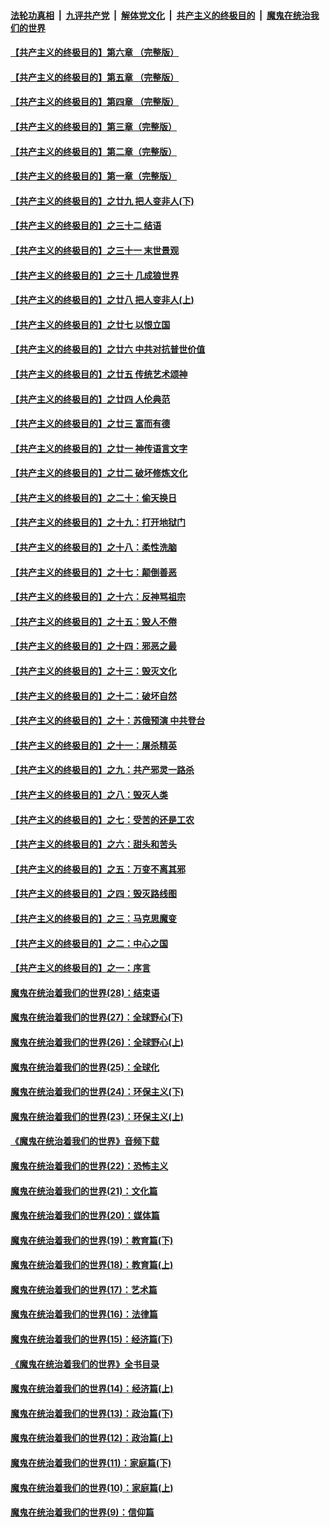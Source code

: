 

####  [法轮功真相](../../../../basic/blob/master/README.md?t=07101702) &nbsp;|&nbsp; [九评共产党](../../../../9ping.md/blob/master/README.md?t=07101702) &nbsp;|&nbsp; [解体党文化](../../../../jtdwh.md/blob/master/README.md?t=07101702)  &nbsp;|&nbsp; [共产主义的终极目的](../../../../gczydzjmd.md/blob/master/README.md?t=07101702) &nbsp;|&nbsp; [魔鬼在统治我们的世界](../../../../mgztzwmdsj.md/blob/master/README.md?t=07101702) 

#### [【共产主义的终极目的】第六章 （完整版）](../pages/nsc422/n11428913.md?t=07101702) 

#### [【共产主义的终极目的】第五章 （完整版）](../pages/nsc422/n11428912.md?t=07101702) 

#### [【共产主义的终极目的】第四章 （完整版）](../pages/nsc422/n11428907.md?t=07101702) 

#### [【共产主义的终极目的】第三章（完整版）](../pages/nsc422/n11428848.md?t=07101702) 

#### [【共产主义的终极目的】第二章（完整版）](../pages/nsc422/n11428831.md?t=07101702) 

#### [【共产主义的终极目的】第一章（完整版）](../pages/nsc422/n11417651.md?t=07101702) 

#### [【共产主义的终极目的】之廿九 把人变非人(下)](../pages/nsc422/n11344140.md?t=07101702) 

#### [【共产主义的终极目的】之三十二 结语](../pages/nsc422/n11360535.md?t=07101702) 

#### [【共产主义的终极目的】之三十一 末世景观](../pages/nsc422/n11351129.md?t=07101702) 

#### [【共产主义的终极目的】之三十 几成狼世界](../pages/nsc422/n11348280.md?t=07101702) 

#### [【共产主义的终极目的】之廿八 把人变非人(上)](../pages/nsc422/n11340492.md?t=07101702) 

#### [【共产主义的终极目的】之廿七 以恨立国](../pages/nsc422/n11336944.md?t=07101702) 

#### [【共产主义的终极目的】之廿六 中共对抗普世价值](../pages/nsc422/n11324785.md?t=07101702) 

#### [【共产主义的终极目的】之廿五 传统艺术颂神](../pages/nsc422/n11296396.md?t=07101702) 

#### [【共产主义的终极目的】之廿四 人伦典范](../pages/nsc422/n11296397.md?t=07101702) 

#### [【共产主义的终极目的】之廿三 富而有德](../pages/nsc422/n11283598.md?t=07101702) 

#### [【共产主义的终极目的】之廿一 神传语言文字](../pages/nsc422/n11263265.md?t=07101702) 

#### [【共产主义的终极目的】之廿二 破坏修炼文化](../pages/nsc422/n11245728.md?t=07101702) 

#### [【共产主义的终极目的】之二十：偷天换日](../pages/nsc422/n11238846.md?t=07101702) 

#### [【共产主义的终极目的】之十九：打开地狱门](../pages/nsc422/n11206376.md?t=07101702) 

#### [【共产主义的终极目的】之十八：柔性洗脑](../pages/nsc422/n11199994.md?t=07101702) 

#### [【共产主义的终极目的】之十七：颠倒善恶](../pages/nsc422/n11179782.md?t=07101702) 

#### [【共产主义的终极目的】之十六：反神骂祖宗](../pages/nsc422/n11166798.md?t=07101702) 

#### [【共产主义的终极目的】之十五：毁人不倦](../pages/nsc422/n11166792.md?t=07101702) 

#### [【共产主义的终极目的】之十四：邪恶之最](../pages/nsc422/n11150249.md?t=07101702) 

#### [【共产主义的终极目的】之十三：毁灭文化](../pages/nsc422/n11135227.md?t=07101702) 

#### [【共产主义的终极目的】之十二：破坏自然](../pages/nsc422/n11135214.md?t=07101702) 

#### [【共产主义的终极目的】之十：苏俄预演 中共登台](../pages/nsc422/n11118424.md?t=07101702) 

#### [【共产主义的终极目的】之十一：屠杀精英](../pages/nsc422/n11118442.md?t=07101702) 

#### [【共产主义的终极目的】之九：共产邪灵一路杀](../pages/nsc422/n11114139.md?t=07101702) 

#### [【共产主义的终极目的】之八：毁灭人类](../pages/nsc422/n11108503.md?t=07101702) 

#### [【共产主义的终极目的】之七：受苦的还是工农](../pages/nsc422/n11101809.md?t=07101702) 

#### [【共产主义的终极目的】之六：甜头和苦头](../pages/nsc422/n11096971.md?t=07101702) 

#### [【共产主义的终极目的】之五：万变不离其邪](../pages/nsc422/n11091285.md?t=07101702) 

#### [【共产主义的终极目的】之四：毁灭路线图](../pages/nsc422/n11086284.md?t=07101702) 

#### [【共产主义的终极目的】之三：马克思魔变](../pages/nsc422/n11061941.md?t=07101702) 

#### [【共产主义的终极目的】之二：中心之国](../pages/nsc422/n11047728.md?t=07101702) 

#### [【共产主义的终极目的】之一：序言](../pages/nsc422/n11086077.md?t=07101702) 

#### [魔鬼在统治着我们的世界(28)：结束语](../pages/nsc422/n10936246.md?t=07101702) 

#### [魔鬼在统治着我们的世界(27)：全球野心(下)](../pages/nsc422/n10928319.md?t=07101702) 

#### [魔鬼在统治着我们的世界(26)：全球野心(上)](../pages/nsc422/n10900318.md?t=07101702) 

#### [魔鬼在统治着我们的世界(25)：全球化](../pages/nsc422/n10788205.md?t=07101702) 

#### [魔鬼在统治着我们的世界(24)：环保主义(下)](../pages/nsc422/n10695307.md?t=07101702) 

#### [魔鬼在统治着我们的世界(23)：环保主义(上)](../pages/nsc422/n10688613.md?t=07101702) 

#### [《魔鬼在统治着我们的世界》音频下载](../pages/nsc422/n10635553.md?t=07101702) 

#### [魔鬼在统治着我们的世界(22)：恐怖主义](../pages/nsc422/n10614727.md?t=07101702) 

#### [魔鬼在统治着我们的世界(21)：文化篇](../pages/nsc422/n10597706.md?t=07101702) 

#### [魔鬼在统治着我们的世界(20)：媒体篇](../pages/nsc422/n10586579.md?t=07101702) 

#### [魔鬼在统治着我们的世界(19)：教育篇(下)](../pages/nsc422/n10564808.md?t=07101702) 

#### [魔鬼在统治着我们的世界(18)：教育篇(上)](../pages/nsc422/n10526970.md?t=07101702) 

#### [魔鬼在统治着我们的世界(17)：艺术篇](../pages/nsc422/n10499093.md?t=07101702) 

#### [魔鬼在统治着我们的世界(16)：法律篇](../pages/nsc422/n10485969.md?t=07101702) 

#### [魔鬼在统治着我们的世界(15)：经济篇(下)](../pages/nsc422/n10469975.md?t=07101702) 

#### [《魔鬼在统治着我们的世界》全书目录](../pages/nsc422/n10464261.md?t=07101702) 

#### [魔鬼在统治着我们的世界(14)：经济篇(上)](../pages/nsc422/n10457370.md?t=07101702) 

#### [魔鬼在统治着我们的世界(13)：政治篇(下)](../pages/nsc422/n10448270.md?t=07101702) 

#### [魔鬼在统治着我们的世界(12)：政治篇(上)](../pages/nsc422/n10444576.md?t=07101702) 

#### [魔鬼在统治着我们的世界(11)：家庭篇(下)](../pages/nsc422/n10440961.md?t=07101702) 

#### [魔鬼在统治着我们的世界(10)：家庭篇(上)](../pages/nsc422/n10435448.md?t=07101702) 

#### [魔鬼在统治着我们的世界(9)：信仰篇](../pages/nsc422/n10432159.md?t=07101702) 

